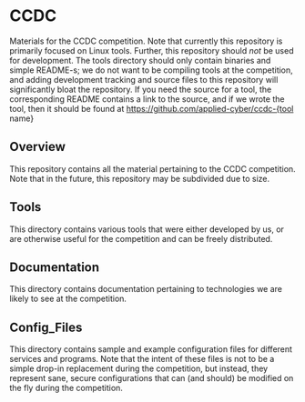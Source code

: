 # CCDC
Materials for the CCDC competition. Note that currently this repository is primarily focused on Linux tools. Further, this repository should *not* be used for development. The tools directory should only contain binaries and simple README-s; we do not want to be compiling tools at the competition, and adding development tracking and source files to this repository will significantly bloat the repository. If you need the source for a tool, the corresponding README contains a link to the source, and if we wrote the tool, then it should be found at https://github.com/applied-cyber/ccdc-{tool name}

## Overview
This repository contains all the material pertaining to the CCDC competition. Note that in the future, this repository may be subdivided due to size.

## Tools
This directory contains various tools that were either developed by us, or are otherwise useful for the competition and can be freely distributed.

## Documentation
This directory contains documentation pertaining to technologies we are likely to see at the competition.

## Config_Files
This directory contains sample and example configuration files for different services and programs. Note that the intent of these files is not to be a simple drop-in replacement during the competition, but instead, they represent sane, secure configurations that can (and should) be modified on the fly during the competition.
